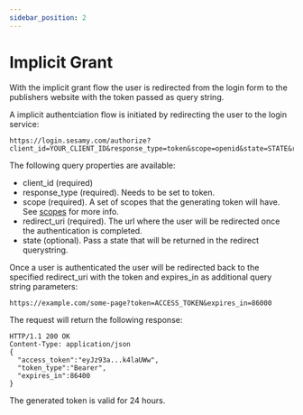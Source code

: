 ```yaml
---
sidebar_position: 2
---
```


# Implicit Grant

With the implicit grant flow the user is redirected from the login form to the publishers website with the token passed as query string.

A implicit authentciation flow is initiated by redirecting the user to the login service:

```
https://login.sesamy.com/authorize?client_id=YOUR_CLIENT_ID&response_type=token&scope=openid&state=STATE&redirect_uri=REDIRECT_URI
```

The following query properties are available:

- client_id (required)
- response_type (required). Needs to be set to token.
- scope (required). A set of scopes that the generating token will have. See [scopes](/docs//authentication/scopes.md) for more info.
- redirect_uri (required). The url where the user will be redirected once the authentication is completed.
- state (optional). Pass a state that will be returned in the redirect querystring.

Once a user is authenticated the user will be redirected back to the specified redirect_uri with the token and expires_in as additional query string parameters:

```
https://example.com/some-page?token=ACCESS_TOKEN&expires_in=86000
```

The request will return the following response:

```
HTTP/1.1 200 OK
Content-Type: application/json
{
  "access_token":"eyJz93a...k4laUWw",
  "token_type":"Bearer",
  "expires_in":86400
}
```

The generated token is valid for 24 hours.
